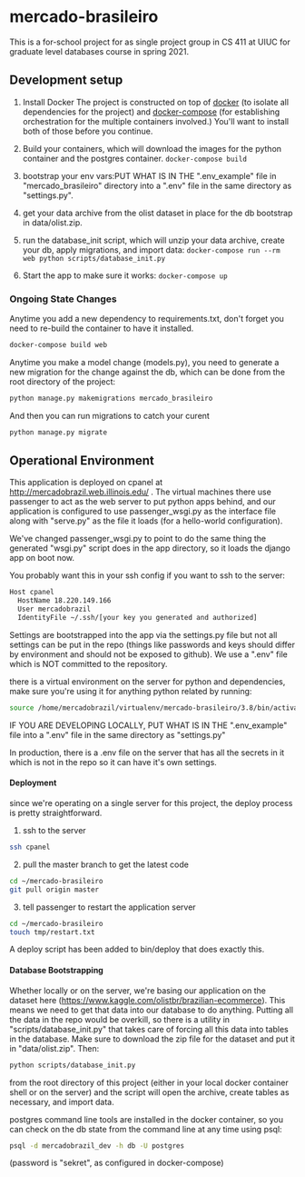 # mercado-brasileiro

This is a for-school project for as single project group in CS 411 at UIUC for graduate level databases course in spring 2021.

## Development setup

1) Install Docker
The project is constructed on top of [docker](https://docs.docker.com/get-docker/) (to isolate all dependencies
for the project) and [docker-compose](https://docs.docker.com/compose/install/)
(for establishing orchestration for the multiple containers involved.) You'll want to install both
of those before you continue.

2) Build your containers, which will download the images for the python container and the postgres container.
`docker-compose build`

3) bootstrap your env vars:PUT WHAT IS IN THE ".env_example"
file in "mercado_brasileiro" directory into a ".env" file in the same directory as "settings.py".

3) get your data archive from the olist dataset in place
for the db bootstrap in data/olist.zip.

4) run the database_init script, which will unzip
your data archive, create your db, apply migrations,
and import data:
`docker-compose run --rm web python scripts/database_init.py`

5) Start the app to make sure it works: `docker-compose up`


### Ongoing State Changes

Anytime you add a new dependency to requirements.txt,
don't forget you need to re-build the container to have it 
installed.

```bash
docker-compose build web
```

Anytime you make a model change (models.py), you need to generate a new
migration for the change against the db, which
can be done from the root directory of the project:

```bash
python manage.py makemigrations mercado_brasileiro
```

And then you can run migrations to catch your curent

```bash
python manage.py migrate
```

## Operational Environment

This application is deployed on cpanel at http://mercadobrazil.web.illinois.edu/ .
The virtual machines there use passenger to act as the web server
to put python apps behind, and our application is configured to use
passenger_wsgi.py as the interface file along with "serve.py" as the file
it loads (for a hello-world configuration).

We've changed passenger_wsgi.py to point to do the same thing the generated
"wsgi.py" script does in the app directory, so it loads the django app
on boot now.

You probably want this in your ssh config if you want to ssh to the server:

```bash
Host cpanel
  HostName 18.220.149.166
  User mercadobrazil
  IdentityFile ~/.ssh/[your key you generated and authorized]
```

Settings are bootstrapped into the app via the settings.py file
but not all settings can be put in the repo
(things like passwords and keys should differ by environment
and should not be exposed to github).  We use a ".env" file
which is NOT committed to the repository.

there is a virtual environment on the server for python
and dependencies, make sure you're using it for anything
python related by running:

```bash
source /home/mercadobrazil/virtualenv/mercado-brasileiro/3.8/bin/activate
```

IF YOU ARE DEVELOPING LOCALLY, PUT WHAT IS IN THE ".env_example"
file into a ".env" file in the same directory as "settings.py"

In production, there is a .env file on the server that has
all the secrets in it which is not in the repo so it can have
it's own settings.

#### Deployment

since we're operating on a single server for this project, the deploy process is 
pretty straightforward.


1) ssh to the server

```bash
ssh cpanel
```

2) pull the master branch to get the latest code
```bash
cd ~/mercado-brasileiro
git pull origin master
```

3) tell passenger to restart the application server
```bash
cd ~/mercado-brasileiro
touch tmp/restart.txt
```

A deploy script has been added to bin/deploy that does exactly this.

#### Database Bootstrapping

Whether locally or on the server, we're basing our application
on the dataset here
(https://www.kaggle.com/olistbr/brazilian-ecommerce).
This means we need to get that data into our database to do
anything.  Putting all the data in the repo would be
overkill, so there is a utility in "scripts/database_init.py"
that takes care of forcing all this data into tables
in the database.  Make sure to download the zip file for
the dataset and put it in "data/olist.zip". Then:

```bash
python scripts/database_init.py
```

from the root directory of this project (either in your local
docker container shell or on the server) and the script will
open the archive, create tables as necessary, and import
data.

postgres command line tools are installed in the 
docker container, so you can check on the db state
from the command line at any time using psql:

```bash
psql -d mercadobrazil_dev -h db -U postgres
```

(password is "sekret", as configured in docker-compose)